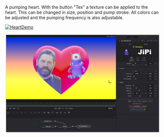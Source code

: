 A pumping heart. With the button "Tex" a texture can be applied to the heart. This can be changed in size, position and pump stroke. All colors can be adjusted and the pumping frequency is also adjustable.



[![HeartDemo](https://user-images.githubusercontent.com/78935215/205638735-8835a435-f255-4dfc-b222-114267be998f.gif)](Heartdemo.fuse)

[![Screenshot](Heartdemo_screenshot.png)](https://www.shadertoy.com/view/wttXD7 "View on Shadertoy.com")